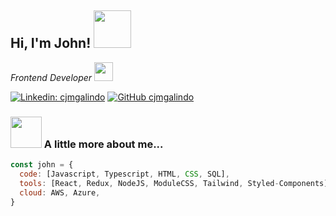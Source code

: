 <h2>Hi, I'm John! <img src="https://media.giphy.com/media/1r8YvFB47nAsAy36mp/giphy.gif" width="60"> </h2>


<p><em>Frontend Developer <img src="https://media.giphy.com/media/WUlplcMpOCEmTGBtBW/giphy.gif" width="30"> 
</em></p>

[![Linkedin: cjmgalindo](https://img.shields.io/badge/-cjmgalindo-blue?style=flat-square&logo=Linkedin&logoColor=white&link=https://www.linkedin.com/in/cjmgalindo/)](https://www.linkedin.com/in/cjmgalindo/) [![GitHub cjmgalindo](https://img.shields.io/github/followers/cjmgalindo?style=social)](https://github.com/cjmgalindo)

### <img src="https://media.giphy.com/media/I8wguWkN6EtNJGpgKw/giphy.gif" width="50">   A little more about me...  




```javascript
const john = {
  code: [Javascript, Typescript, HTML, CSS, SQL],
  tools: [React, Redux, NodeJS, ModuleCSS, Tailwind, Styled-Components],
  cloud: AWS, Azure,
}
```

